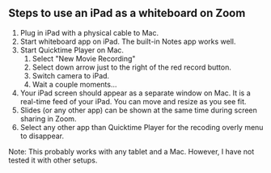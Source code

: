 Steps to use an iPad as a whiteboard on Zoom 
-----

1. Plug in iPad with a physical cable to Mac.
2. Start whiteboard app on iPad. The built-in Notes app works well.
3. Start Quicktime Player on Mac.
    1. Select "New Movie Recording"
    1. Select down arrow just to the right of the red record button.
    1. Switch camera to iPad.
    1. Wait a couple moments…
4. Your iPad screen should appear as a separate window on Mac. It is a real-time feed of your iPad. You can move and resize as you see fit.  
5. Slides (or any other app) can be shown at the same time during screen sharing in Zoom.
5. Select any other app than Quicktime Player for the recoding overly menu to disappear. 

Note: This probably works with any tablet and a Mac. However, I have not tested it with other setups.
